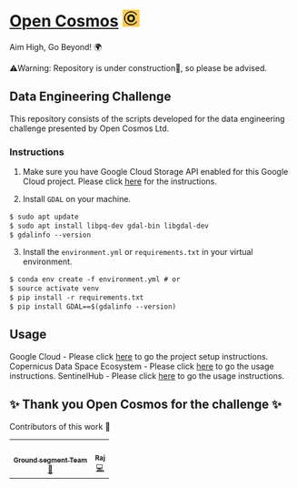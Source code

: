 # [Open Cosmos](https://www.open-cosmos.com/) <img src="./assets/logos/open_cosmos_logo.png" width="30" height="30">
Aim High, Go Beyond! 🌍

⚠️Warning: Repository is under construction🚧, so please be advised.

## Data Engineering Challenge
This repository consists of the scripts developed for the data engineering challenge presented by Open Cosmos Ltd.

### Instructions

1. Make sure you have Google Cloud Storage API enabled for this Google Cloud project. Please click [here](docs/google_cloud.md) for the instructions.

2. Install `GDAL` on your machine.

```
$ sudo apt update
$ sudo apt install libpq-dev gdal-bin libgdal-dev
$ gdalinfo --version
```

3. Install the `environment.yml` or `requirements.txt` in your virtual environment.

```
$ conda env create -f environment.yml # or
$ source activate venv
$ pip install -r requirements.txt
$ pip install GDAL==$(gdalinfo --version)
```

## Usage

Google Cloud - Please click [here](./docs/GooglCloud_Instructions.md) to go the project setup instructions.
Copernicus Data Space Ecosystem - Please click [here](./docs/CopernicusData_Instructions.md) to go the usage instructions.
SentinelHub - Please click [here](./docs/SentinelHub_Instructions.md) to go the usage instructions.


## ✨ Thank you Open Cosmos for the challenge ✨

Contributors of this work 👷

<table>
  <tbody>
    <tr>
      <td align="center"><a href="https://www.open-cosmos.com/"><img src="https://media.licdn.com/dms/image/C560BAQEyGxkRca65Wg/company-logo_200_200/0/1630649632519/opencosmos_logo?e=1707955200&v=beta&t=NEu63PndobhMvC2JedcX1uVUTz9bxThWsKQqtJioyZo" width="100px;" alt=""/><br /><sub><b>Ground segment Team</b></sub></a><br /><a href="#projectManagement-OC" title="Project Management">📆</a></td>
      <td align="center"><a href="https://github.com/vrym2"><img src="https://avatars.githubusercontent.com/u/93340339?v=4?s=100" width="100px;" alt=""/><br /><sub><b>Raj</b></sub></a><br /><a href="https://github.com/SpaceParkLeicester/Planet/commits?author=vrym2" title="Code">💻</a></td>
    </tr>
  </tbody>
</table>
